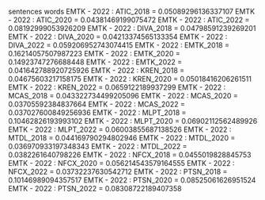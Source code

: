 sentences
words
EMTK - 2022 : ATIC_2018 = 0.05089296136337107
EMTK - 2022 : ATIC_2020 = 0.04381469199075472
EMTK - 2022 : ATIC_2022 = 0.08192999053926209
EMTK - 2022 : DIVA_2018 = 0.04798591239269201
EMTK - 2022 : DIVA_2020 = 0.04213374565133354
EMTK - 2022 : DIVA_2022 = 0.059206952743074415
EMTK - 2022 : EMTK_2018 = 0.16214057507987223
EMTK - 2022 : EMTK_2020 = 0.14923747276688448
EMTK - 2022 : EMTK_2022 = 0.041642788920725926
EMTK - 2022 : KREN_2018 = 0.04675603217158175
EMTK - 2022 : KREN_2020 = 0.05018416206261511
EMTK - 2022 : KREN_2022 = 0.0659122189937299
EMTK - 2022 : MCAS_2018 = 0.043322734499205096
EMTK - 2022 : MCAS_2020 = 0.03705592384837664
EMTK - 2022 : MCAS_2022 = 0.037027600849256936
EMTK - 2022 : MLPT_2018 = 0.10462826193993102
EMTK - 2022 : MLPT_2020 = 0.06902112562489926
EMTK - 2022 : MLPT_2022 = 0.06003855687138526
EMTK - 2022 : MTDL_2018 = 0.044169790294802946
EMTK - 2022 : MTDL_2020 = 0.036970933197348343
EMTK - 2022 : MTDL_2022 = 0.0382261640798226
EMTK - 2022 : NFCX_2018 = 0.0455019828845753
EMTK - 2022 : NFCX_2020 = 0.056214543579164555
EMTK - 2022 : NFCX_2022 = 0.03732237630542712
EMTK - 2022 : PTSN_2018 = 0.10146989094357517
EMTK - 2022 : PTSN_2020 = 0.08525061626951524
EMTK - 2022 : PTSN_2022 = 0.08308722189407358

